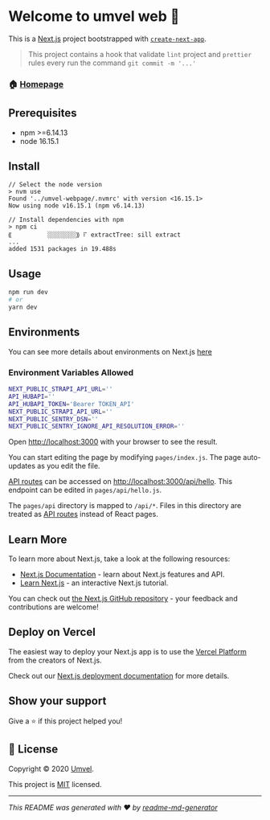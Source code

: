 # Welcome to umvel web 👋

This is a [Next.js](https://nextjs.org/) project bootstrapped with [`create-next-app`](https://github.com/vercel/next.js/tree/canary/packages/create-next-app).


> This project contains a hook that validate `lint` project and `prettier` rules
> every run the command `git commit -m '...'`

### 🏠 [Homepage](https://gitlab.com/grupojaque/umvel/umvel-webpage)

## Prerequisites

- npm >=6.14.13
- node 16.15.1

## Install

```shell
// Select the node version
> nvm use
Found '../umvel-webpage/.nvmrc' with version <16.15.1>
Now using node v16.15.1 (npm v6.14.13)
```

```shell
// Install dependencies with npm
> npm ci
⸨          ░░░░░░░░⸩ ⠏ extractTree: sill extract
...
added 1531 packages in 19.488s
```

## Usage

```sh
npm run dev
# or
yarn dev
```
## Environments
You can see more details about environments on Next.js [here](https://nextjs.org/docs/basic-features/environment-variables)

### Environment Variables Allowed
```bash
NEXT_PUBLIC_STRAPI_API_URL=''
API_HUBAPI=''
API_HUBAPI_TOKEN='Bearer TOKEN_API'
NEXT_PUBLIC_STRAPI_API_URL=''
NEXT_PUBLIC_SENTRY_DSN=''
NEXT_PUBLIC_SENTRY_IGNORE_API_RESOLUTION_ERROR=''
```

Open [http://localhost:3000](http://localhost:3000) with your browser to see the result.

You can start editing the page by modifying `pages/index.js`. The page auto-updates as you edit the file.

[API routes](https://nextjs.org/docs/api-routes/introduction) can be accessed on [http://localhost:3000/api/hello](http://localhost:3000/api/hello). This endpoint can be edited in `pages/api/hello.js`.

The `pages/api` directory is mapped to `/api/*`. Files in this directory are treated as [API routes](https://nextjs.org/docs/api-routes/introduction) instead of React pages.

## Learn More

To learn more about Next.js, take a look at the following resources:

- [Next.js Documentation](https://nextjs.org/docs) - learn about Next.js features and API.
- [Learn Next.js](https://nextjs.org/learn) - an interactive Next.js tutorial.

You can check out [the Next.js GitHub repository](https://github.com/vercel/next.js/) - your feedback and contributions are welcome!

## Deploy on Vercel

The easiest way to deploy your Next.js app is to use the [Vercel Platform](https://vercel.com/new?utm_medium=default-template&filter=next.js&utm_source=create-next-app&utm_campaign=create-next-app-readme) from the creators of Next.js.

Check out our [Next.js deployment documentation](https://nextjs.org/docs/deployment) for more details.

## Show your support

Give a ⭐️ if this project helped you!

## 📝 License

Copyright © 2020 [Umvel](https://gitlab.com/grupojaque/umvel/umvel-webpage).

This project is [MIT](https://opensource.org/licenses/MIT) licensed.

---

_This README was generated with ❤️ by
[readme-md-generator](https://github.com/kefranabg/readme-md-generator)_
